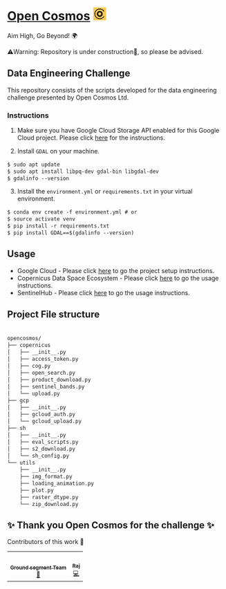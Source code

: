 # [Open Cosmos](https://www.open-cosmos.com/) <img src="./assets/logos/open_cosmos_logo.png" width="30" height="30">
Aim High, Go Beyond! 🌍

⚠️Warning: Repository is under construction🚧, so please be advised.

## Data Engineering Challenge
This repository consists of the scripts developed for the data engineering challenge presented by Open Cosmos Ltd.

### Instructions

1. Make sure you have Google Cloud Storage API enabled for this Google Cloud project. Please click [here](docs/google_cloud.md) for the instructions.

2. Install `GDAL` on your machine.

```
$ sudo apt update
$ sudo apt install libpq-dev gdal-bin libgdal-dev
$ gdalinfo --version
```

3. Install the `environment.yml` or `requirements.txt` in your virtual environment.

```
$ conda env create -f environment.yml # or
$ source activate venv
$ pip install -r requirements.txt
$ pip install GDAL==$(gdalinfo --version)
```

## Usage

* Google Cloud - Please click [here](./docs/GooglCloud_Instructions.md) to go the project setup instructions.
* Copernicus Data Space Ecosystem - Please click [here](./docs/CopernicusData_Instructions.md) to go the usage instructions.
* SentinelHub - Please click [here](./docs/SentinelHub_Instructions.md) to go the usage instructions.

## Project File structure
```

opencosmos/
├── copernicus
│   ├── __init__.py
│   ├── access_token.py
│   ├── cog.py
│   ├── open_search.py
│   ├── product_download.py
│   ├── sentinel_bands.py
│   └── upload.py
├── gcp
│   ├── __init__.py
│   ├── gcloud_auth.py
│   └── gcloud_upload.py
├── sh
│   ├── __init__.py
│   ├── eval_scripts.py
│   ├── s2_download.py
│   └── sh_config.py
└── utils
    ├── __init__.py
    ├── img_format.py
    ├── loading_animation.py
    ├── plot.py
    ├── raster_dtype.py
    └── zip_download.py
```

## ✨ Thank you Open Cosmos for the challenge ✨

Contributors of this work 👷

<table>
  <tbody>
    <tr>
      <td align="center"><a href="https://www.open-cosmos.com/"><img src="https://media.licdn.com/dms/image/C560BAQEyGxkRca65Wg/company-logo_200_200/0/1630649632519/opencosmos_logo?e=1707955200&v=beta&t=NEu63PndobhMvC2JedcX1uVUTz9bxThWsKQqtJioyZo" width="100px;" alt=""/><br /><sub><b>Ground segment Team</b></sub></a><br /><a href="#projectManagement-OC" title="Project Management">📆</a></td>
      <td align="center"><a href="https://github.com/vrym2"><img src="https://avatars.githubusercontent.com/u/93340339?v=4?s=100" width="100px;" alt=""/><br /><sub><b>Raj</b></sub></a><br /><a href="https://github.com/SpaceParkLeicester/Planet/commits?author=vrym2" title="Code">💻</a></td>
    </tr>
  </tbody>
</table>
